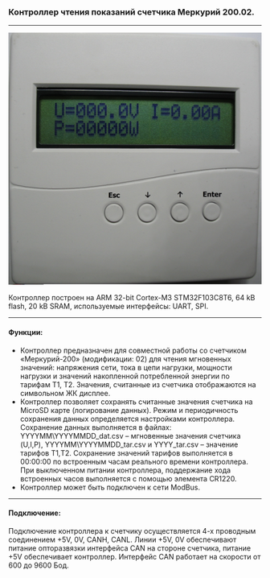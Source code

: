 ### Контроллер чтения показаний счетчика Меркурий 200.02.
---
![](./Doc/device1.JPG)

Контроллер построен на ARM 32-bit Cortex-M3 STM32F103C8T6, 64 kB flash, 20 kB SRAM, используемые интерфейсы: UART, SPI.

---

#### Функции:
* Контроллер предназначен для совместной работы со счетчиком «Меркурий-200» (модификации: 02) для чтения мгновенных значений: напряжения сети, тока в цепи нагрузки, мощности нагрузки и значений накопленной потребленной энергии по тарифам Т1, Т2. Значения, считанные из счетчика отображаются на символьном ЖК дисплее. 
* Контроллер позволяет сохранять считанные значения счетчика на MicroSD карте (логирование данных). Режим и периодичность сохранения данных определяется настройками контроллера. Сохранение данных выполняется в файлах: YYYYMM\YYYYMMDD_dat.csv – мгновенные значения счетчика (U,I,P), YYYYMM\YYYYMMDD_tar.csv и YYYY_tar.csv – значение тарифов Т1,T2. Сохранение значений тарифов выполняется в 00:00:00 по встроенным часам реального времени контроллера. При выключенном питании контроллера, поддержание хода встроенных часов выполняется с помощью элемента CR1220.
* Контроллер может быть подключен к сети ModBus.

---

#### Подключение:
Подключение контроллера к счетчику осуществляется 4-х проводным соединением +5V, 0V, CANH, CANL. Линии +5V, 0V обеспечивают питание опторазвязки интерфейса CAN на стороне счетчика, питание +5V обеспечивает контроллер. Интерфейс CAN работает на скорости от 600 до 9600 Бод. 




